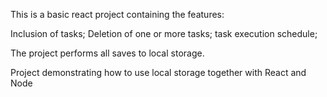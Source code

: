 This is a basic react project containing the features:

Inclusion of tasks;
Deletion of one or more tasks;
task execution schedule;

The project performs all saves to local storage.

Project demonstrating how to use local storage together with React and Node